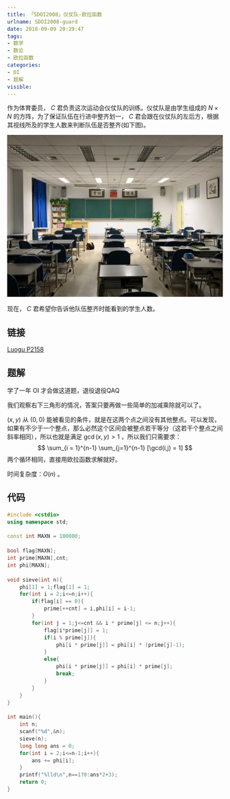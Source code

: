 ```yaml
---
title: 「SDOI2008」仪仗队-欧拉函数
urlname: SDOI2008-guard
date: 2018-09-09 20:29:47
tags:
- 数学
- 数论
- 欧拉函数
categories: 
- OI
- 题解
visible:
---
```


作为体育委员， $C$ 君负责这次运动会仪仗队的训练。仪仗队是由学生组成的 $N \times N$ 的方阵，为了保证队伍在行进中整齐划一， $C$ 君会跟在仪仗队的左后方，根据其视线所及的学生人数来判断队伍是否整齐(如下图)。 

![](1.jpg)

现在， $C$ 君希望你告诉他队伍整齐时能看到的学生人数。

<!-- more -->

## 链接

[Luogu P2158](https://www.luogu.org/problemnew/show/P2158)

## 题解

学了一年 $\text{OI}$ 才会做这道题，退役退役QAQ

我们观察右下三角形的情况，答案只要再做一些简单的加减乘除就可以了。

$(x,y)$ 从 $(0,0)$ 能被看见的条件，就是在这两个点之间没有其他整点。可以发现，如果有不少于一个整点，那么必然这个区间会被整点若干等分（这若干个整点之间斜率相同），所以也就是满足 $\gcd(x,y) > 1$ ，所以我们只需要求：
$$
\sum_{i = 1}^{n-1} \sum_{j=1}^{n-1} [\gcd(i,j) = 1]
$$
两个循环相同，直接用欧拉函数求解就好。

时间复杂度：$O(n)$ 。

## 代码



```cpp
#include <cstdio>
using namespace std;

const int MAXN = 100000;

bool flag[MAXN];
int prime[MAXN],cnt;
int phi[MAXN];

void sieve(int n){
    phi[1] = 1;flag[1] = 1;
    for(int i = 2;i<=n;i++){
        if(flag[i] == 0){
            prime[++cnt] = i,phi[i] = i-1;
        }
        for(int j = 1;j<=cnt && i * prime[j] <= n;j++){
            flag[i*prime[j]] = 1;
            if(i % prime[j]){
                phi[i * prime[j]] = phi[i] * (prime[j]-1);
            }
            else{
                phi[i * prime[j]] = phi[i] * prime[j];
                break; 
            }
        }
    }
}

int main(){
    int n;
    scanf("%d",&n);
    sieve(n);
    long long ans = 0;
    for(int i = 2;i<=n-1;i++){
        ans += phi[i];
    }
    printf("%lld\n",n==1?0:ans*2+3);
    return 0;
} 
```




